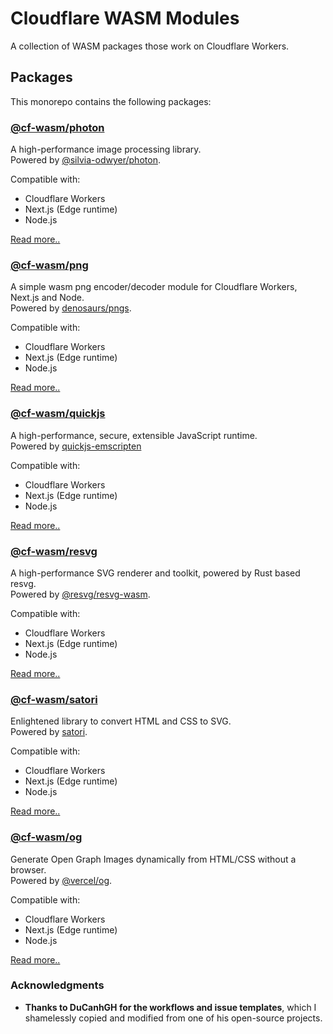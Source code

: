 # Cloudflare WASM Modules

A collection of WASM packages those work on Cloudflare Workers.

## Packages

This monorepo contains the following packages:

### [@cf-wasm/photon](https://www.npmjs.com/package/@cf-wasm/photon)

A high-performance image processing library.  
Powered by [@silvia-odwyer/photon](https://www.npmjs.com/package/@silvia-odwyer/photon).  

Compatible with:

* Cloudflare Workers
* Next.js (Edge runtime)
* Node.js

[Read more..](/packages/photon/README.md)

### [@cf-wasm/png](https://www.npmjs.com/package/@cf-wasm/png)

A simple wasm png encoder/decoder module for Cloudflare Workers, Next.js and Node.  
Powered by [denosaurs/pngs](https://github.com/denosaurs/pngs).  

Compatible with:

* Cloudflare Workers
* Next.js (Edge runtime)
* Node.js

[Read more..](/packages/png/README.md)

### [@cf-wasm/quickjs](https://www.npmjs.com/package/@cf-wasm/quickjs)

A high-performance, secure, extensible JavaScript runtime.  
Powered by [quickjs-emscripten](https://www.npmjs.com/package/quickjs-emscripten)

Compatible with:

* Cloudflare Workers
* Next.js (Edge runtime)
* Node.js

[Read more..](/packages/quickjs/README.md)

### [@cf-wasm/resvg](https://www.npmjs.com/package/@cf-wasm/resvg)

A high-performance SVG renderer and toolkit, powered by Rust based resvg.  
Powered by [@resvg/resvg-wasm](https://www.npmjs.com/package/@resvg/resvg-wasm).  

Compatible with:

* Cloudflare Workers
* Next.js (Edge runtime)
* Node.js

[Read more..](/packages/resvg/README.md)

### [@cf-wasm/satori](https://www.npmjs.com/package/@cf-wasm/satori)

Enlightened library to convert HTML and CSS to SVG.  
Powered by [satori](https://www.npmjs.com/package/satori).  

Compatible with:

* Cloudflare Workers
* Next.js (Edge runtime)
* Node.js

[Read more..](/packages/satori/README.md)

### [@cf-wasm/og](https://www.npmjs.com/package/@cf-wasm/og)

Generate Open Graph Images dynamically from HTML/CSS without a browser.  
Powered by [@vercel/og](https://www.npmjs.com/package/@vercel/og).  

Compatible with:

* Cloudflare Workers
* Next.js (Edge runtime)
* Node.js 

[Read more..](/packages/og/README.md)

### Acknowledgments

 - **Thanks to DuCanhGH for the workflows and issue templates**, which I shamelessly copied and modified from one of his open-source projects.
